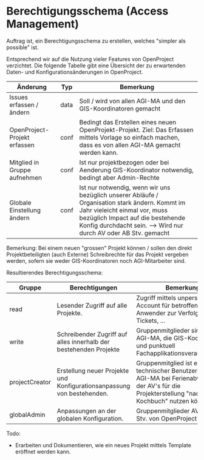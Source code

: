# Berechtigungsschema (Access Management)

Auftrag ist, ein Berechtigungsschema zu erstellen, welches "simpler als possible" ist.

Entsprechend wir auf die Nutzung vieler Features von OpenProject verzichtet. Die folgende Tabelle gibt eine Übersicht
der zu erwartenden Daten- und Konfigurationsänderungen in OpenProject.

|Änderung|Typ|Bemerkung|
|---|---|---|
|Issues erfassen / ändern|data|Soll / wird von allen AGI-MA und den GIS-Koordinatoren gemacht|
|OpenProject-Projekt erfassen|conf|Bedingt das Erstellen eines neuen OpenProjekt-Projekt. Ziel: Das Erfassen mittels Vorlage so einfach machen, dass es von allen AGI-MA gemacht werden kann.|
|Mitglied in Gruppe aufnehmen|conf|Ist nur projektbezogen oder bei Aenderung GIS-Koordinator notwendig, bedingt aber Admin-Rechte|
|Globale Einstellung ändern|conf|Ist nur notwendig, wenn wir uns bezüglich unserer Abläufe / Organisation stark ändern. Kommt im Jahr vieleicht einmal vor, muss bezüglich Impact auf die bestehende Konfig durchdacht sein. --> Wird nur durch AV oder AB Stv. gemacht|

Bemerkung: Bei einem neuen "grossen" Projekt können / sollen den direkt Projektbeteiligten (auch Externe) Schreibrechte für das Projekt vergeben werden, sofern sie weder GIS-Koordinatoren noch AGI-Mitarbeiter sind.
 
Resultierendes Berechtigungsschema:
 
|Gruppe|Berechtigungen|Bemerkung|
|---|---|---|
|read|Lesender Zugriff auf alle Projekte.|Zugriff mittels unpersönlichem Account für betroffene Anwender zur Verfolgung eines Tickets, ...|
|write|Schreibender Zugriff auf alles innerhalb der bestehenden Projekte|Gruppenmitglieder sind die AGI-MA, die GIS-Koordinatoren und punktuell Fachapplikationsverantwortliche|
|projectCreator|Erstellung neuer Projekte und Konfigurationsanpassung von bestehenden.|Gruppenmitglied ist ein technischer Benutzer, den alle AGI-MA bei Ferienabwesenheit der AV's für die Projekterstellung "nach Kochbuch" nutzen können.|
|globalAdmin|Anpassungen an der globalen Konfiguration.|Gruppenmitglieder AV und AV Stv. von OpenProject|

 Todo: 
 * Erarbeiten und Dokumentieren, wie ein neues Projekt mittels Template eröffnet werden kann.

 
 